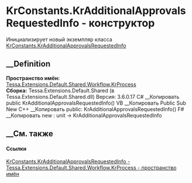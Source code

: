 # KrConstants.KrAdditionalApprovalsRequestedInfo - конструктор
Инициализирует новый экземпляр класса
[KrConstants.KrAdditionalApprovalsRequestedInfo](T_Tessa_Extensions_Default_Shared_Workflow_KrProcess_KrConstants_KrAdditionalApprovalsRequestedInfo.htm)
##  __Definition
 **Пространство имён:**
[Tessa.Extensions.Default.Shared.Workflow.KrProcess](N_Tessa_Extensions_Default_Shared_Workflow_KrProcess.htm)  
 **Сборка:** Tessa.Extensions.Default.Shared (в
Tessa.Extensions.Default.Shared.dll) Версия: 3.6.0.17
C# __Копировать
     public KrAdditionalApprovalsRequestedInfo()
VB __Копировать
     Public Sub New
C++ __Копировать
     public:
    KrAdditionalApprovalsRequestedInfo()
F# __Копировать
     new : unit -> KrAdditionalApprovalsRequestedInfo
##  __См. также
#### Ссылки
[KrConstants.KrAdditionalApprovalsRequestedInfo -
](T_Tessa_Extensions_Default_Shared_Workflow_KrProcess_KrConstants_KrAdditionalApprovalsRequestedInfo.htm)
[Tessa.Extensions.Default.Shared.Workflow.KrProcess - пространство
имён](N_Tessa_Extensions_Default_Shared_Workflow_KrProcess.htm)

